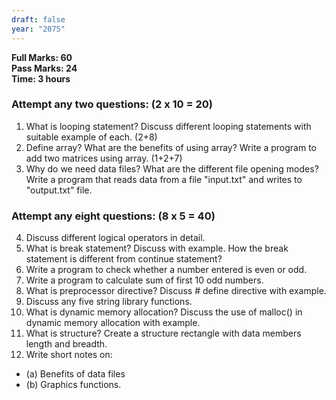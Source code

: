 ```yaml
---
draft: false
year: "2075"
---
```


**Full Marks: 60**\
**Pass Marks: 24**\
**Time: 3 hours**

### Attempt any two questions: (2 x 10 = 20)

1. What is looping statement? Discuss different looping statements with suitable example of each. (2+8)
2. Define array? What are the benefits of using array? Write a program to add two matrices using array. (1+2+7)
3. Why do we need data files? What are the different file opening modes? Write a program that reads data from a file
   "input.txt" and writes to "output.txt" file.

### Attempt any eight questions: (8 x 5 = 40)

4. Discuss different logical operators in detail.
5. What is break statement? Discuss with example. How the break statement is different from continue statement?
6. Write a program to check whether a number entered is even or odd.
7. Write a program to calculate sum of first 10 odd numbers.
8. What is preprocessor directive? Discuss # define directive with example.
9. Discuss any five string library functions.
10. What is dynamic memory allocation? Discuss the use of malloc() in dynamic memory allocation with example.
11. What is structure? Create a structure rectangle with data members length and breadth.
12. Write short notes on:

- (a) Benefits of data files
- (b) Graphics functions.
